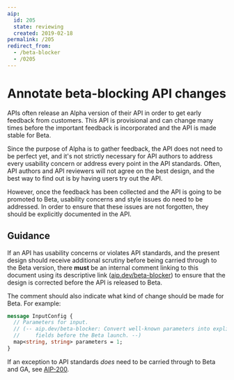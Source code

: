 ```yaml
---
aip:
  id: 205
  state: reviewing
  created: 2019-02-18
permalink: /205
redirect_from:
  - /beta-blocker
  - /0205
---
```


# Annotate beta-blocking API changes

APIs often release an Alpha version of their API in order to get early feedback
from customers. This API is provisional and can change many times before the
important feedback is incorporated and the API is made stable for Beta.

Since the purpose of Alpha is to gather feedback, the API does not need to be
perfect yet, and it's not strictly necessary for API authors to address every
usability concern or address every point in the API standards. Often, API
authors and API reviewers will not agree on the best design, and the best way
to find out is by having users try out the API.

However, once the feedback has been collected and the API is going to be
promoted to Beta, usability concerns and style issues do need to be addressed.
In order to ensure that these issues are not forgotten, they should be
explicitly documented in the API.

## Guidance

If an API has usability concerns or violates API standards, and the present
design should receive additional scrutiny before being carried through to the
Beta version, there **must** be an internal comment linking to this document
using its descriptive link ([aip.dev/beta-blocker]()) to ensure that the design
is corrected before the API is released to Beta.

The comment should also indicate what kind of change should be made for Beta.
For example:

```proto
message InputConfig {
  // Parameters for input.
  // (-- aip.dev/beta-blocker: Convert well-known parameters into explicit
  //     fields before the Beta launch. --)
  map<string, string> parameters = 1;
}
```

If an exception to API standards _does_ need to be carried through to Beta and
GA, see [AIP-200][].

[aip-200]: ./0200.md
